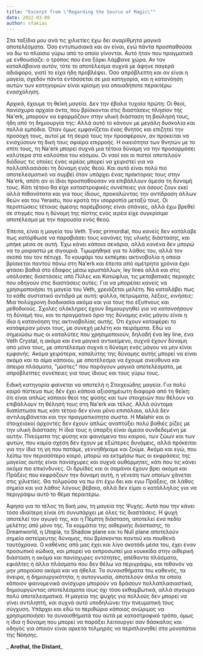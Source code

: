 ```yaml
---
title: "Εxcerpt from \"Regarding the Source of Magic\""
date: 2022-03-09
author: sfakias
---
```


Στα ταξίδια μου ανά τις χιλιετίες έχω δει αναρίθμητα μαγικά αποτελέσματα. Όσο εντυπωσιακά και αν είναι, εγώ πάντα προσπαθούσα να δω το πλαίσιο γύρω από το οποίο γίνονται. Αυτό ήταν που πραγματικά με ενθουσίαζε: ο τρόπος που ένα ξόρκι λάμβανε χώρα. Αν τον καταλάβαινα αυτόν, τότε το αποτέλεσμα συχνά με άφηνε παγερά αδιάφορο, γιατί το είχα ήδη προβλέψει. Όσο απρόβλεπτη και αν είναι η μαγεία, σχεδόν πάντα εντάσσεται σε μια κατηγορία, και η κατανόηση αυτών των κατηγοριών είναι κρίσιμη για οποιαδήποτε περαιτέρω ενασχόληση.

Αρχικά, έχουμε τη θεϊκή μαγεία. Δεν την έβαλα τυχαία πρώτη: Οι θεοί, πανίσχυρα αρχαία όντα, που βρίσκονται στις διαστάσεις πλησίον της Na'erk, μπορούν να εφαρμόζουν στην υλική διάσταση τη βούλησή τους, ήδη από τη δημιουργία της: Αλλά αυτό το κάνουν με μεγάλη δυσκολία και πολλά εμπόδια. Όταν όμως εμφανίζεται ένας θνητός και επιζητεί την προσοχή τους, αυτοί με τη σειρά τους την προσφέρουν, αν πρόκειται να ενισχύσουν τη δική τους σφαίρα επιρροής. Η οικειότητα των θνητών με το σπίτι τους, τη Na'erk μπορεί συχνά μια τέτοια δύναμη να την προσαρμόσει καλύτερα στα καλούπια του κόσμου. Οι ναοί και οι πιστοί αποτελούν διόδους τις οποίες ένας ιερέας μπορεί να χειριστεί για να πολλαπλασιάσει τη δύναμη ενός θεού. Και αυτό είναι πολύ πιο αποτελεσματικό να συμβεί όταν υπάρχει ένας πράκτορας τους στην Na'erk, απότι αν οι ίδιοι προσπαθούσαν να επιβάλλουν άμεσα τη δύναμή τους. Κάτι τέτοιο θα είχε καταστροφικές συνέπειες για όσους ζουν εκεί αλλά πιθανότατα και για τους ίδιους, προκαλώντας την αντίδραση άλλων θεών και του Yerastu, που κρατά την ισορροπία μεταξύ τους. Οι περιπτώσεις τέτοιας άμεσης παρέμβασης είναι σπάνιες, αλλά έχω βρεθεί σε στιγμές που η δύναμη της πίστης ενός ιερέα είχε συγκρίσιμο αποτέλεσμα με την παρουσία ενός θεού.

Έπειτα, είναι η μαγεία του Veth. Ένας primordial, που κανείς δεν κατάλαβε πως κατόρθωσε να παραβιάσει τους κανόνες της υλικής διάστασης, και μπήκε μέσα σε αυτή. Έχω κάνει κάποια σενάρια, αλλά κανένα δεν μπορώ να το μοιραστώ με σιγουριά. Τιμωρήθηκε για το λάθος του, αλλά τον σκοπό του τον πέτυχε. Το κουφάρι του εκπέμπει ακτινοβολία η οποία βρίσκεται παντού πάνω στη Na'erk και έπειτα από αμέτρητα χρόνια έχει φτάσει βαθιά στο έδαφος μέσω κρυστάλλων, ley lines αλλά και στις υπόλοιπες διαστάσεις από Πύλες και Κατώφλια, τις μεταβατικές περιοχές που οδηγούν στις διαστάσεις αυτές. Για να μπορέσει κανείς να χρησιμοποιήσει τη μαγεία του Veth, χρειάζεται μελέτη. Να καταλάβει πως το κάθε συστατικό αντιδρά με αυτή: φύλλα, πετρώματα, λέξεις, κινήσεις: Μια πολύχρονη διαδικασία ακόμα και για τους πιο έξυπνους και μεθοδικούς. Σχολές ολόκληρες έχουν δημιουργηθεί για να κατανοήσουν τη δύναμή του, και το πραγματικό όριο της δύναμης ενός μάγου είναι η ίδια η κατανόηση της ακτινοβολίας αυτής. Ότι έχουν καταφέρει το κατάφεραν μόνοι τους, με συνεχή μελέτη και πειράματα. Εδώ να σημειώσω πως οι καταλύτες που χρησιμοποιούν, δηλαδή ένα ley line, ένα Veth Crystal, η ακόμα και ένα μαγικό αντικείμενο, συχνά έχουν δύναμη από μόνα τους, με αποτέλεσμα συχνά η δύναμη ενός μάγου να μην είναι εμφανής. Ακόμα χειρότερα, καταλύτης της δύναμης αυτής μπορεί να είναι ακόμα και το αίμα κάποιου, με αποτέλεσμα να έχουμε ανεύθυνα και άπειρα πλάσματα, "μύστες" που παράγουν μαγικά αποτελέσματα, με απρόβλεπτες συνέπειες για τους ίδιους και τους γύρω τους.  

Ειδική κατηγορία φαίνεται να αποτελή η Στοιχειώδης μαγεία. Για πολύ καιρό πίστευα πως δέν έχει κάποια αξιοσημέιωτη διαφορά από τη θεϊκη: ότι είναι απλώς κάποιοι θεοί της φύσης και των στοιχειών που θέλουν να επιβάλλουν τη θέλησή τους στη Na'erk και τέλος. Αλλά σύντομα διαπίστωσα πως κάτι τέτοιο δεν είναι μόνο επιπόλαιο, αλλά δεν αντιλαμβάνεται και την πραγματικότητα σωστα. Η Malahir και οι στοιχειακοί άρχοντες δεν έχουν απλώς αναπτύξει πολύ βαθιές ρίζες με την υλική διάσταση: Η ίδια τους η ύπαρξη είναι άμεσα συνδεδεμένη με αυτήν. Πνεύματα της φύσης και φαινόμενα του καιρού, των ζώων και των φυτών, που καμία σχέση δεν έχουν με εξώτερες δυνάμεις, αλλά πρόκειται για την ίδια τη γη που πατάμε, γεννηθήκαμε και ζούμε. Ακόμα και εγώ, που λείπω τον περισσότερο καιρό, μπορώ να εκτιμήσω πως οι εκφράσεις της μαγείας αυτής είναι πανίσχυρες και συχνά αυθόρμητες, κάτι που τις κάνει ακόμα πιο επικίνδυνες. Οι δρυίδες και οι σαμάνοι έχουν βρει ακόμα και Πράξεις που εκφράζουν την δύναμη αυτή, η γένεση των οποίων χάνεται στις χιλιετίες. Θα τολμούσα να πω ότι έχω δει και εγω Πράξεις, σε λάθος σημεία και για λάθος λόγους βέβαια, αλλά δεν είμαι ο κατάλληλος για να περιγράψω αυτό το θέμα περαιτέρω.  

Άφησα για το τέλος τη δική μου, τη μαγεία της Ψυχής. Αυτό που την κάνει τόσο ιδιαίτερη είναι ότι συνυπάρχει με όλες τις διαστάσεις. Η ψυχή αποτελεί τον αγωγό της, και η Πέμπτη διάσταση, αποτελεί ένα πεδίο μελέτης από μόνο της. Τα κομμάτια της αιθερικής διάστασης, το Dreamworld, η Utopia, το Shadow plane και το Null plane αποτελούν σημεία αστείρευτης δύναμης, που βρίσκονται παντού και πουθενά ταυτόχρονα. Ο καθένας από μας έχει και λίγο σκοτάδι μέσα του, έχει έναν προσωπικό κώδικα, και μπορεί να εκπροσωπεί μια κουκκίδα στην αιθερική διάσταση η ακόμα και πανίσχυρες οντότητες, απέθαντα πλάσματα, εφιάλτες ή άλλα πλάσματα που δεν θέλω να περιγράψω, και πιθανόν να μην μπορούσα ακόμα και να ήθελα. Τα συναισθήματα του καθενός, τα όνειρα, η δημιουργικότητα, η αυτογνωσία, αποτελούν όπλα τα οποία κάποιον φαινομενικά ανίσχυρο μπορούν να δράσουν πολλαπλασιαστικά, δημιουργώντας αποτελέσματα ίσως όχι τόσο εκθαμβωτικά, αλλά σίγουρα πολύ αποτελεσματικά. Η μαγεία της ψυχής για πολλούς δεν μπορεί να γίνει αντιληπτή, και συχνά αυτό υποδηλώνει την πνευματική τους σύγχυση. Υπάρχει και εδώ το περιθώριο κάποιος ανώριμος να χρησιμοποιήσει τα συναισθήματά του αυτά με καταστροφικό τρόπο, όμως η ίδια η δύναμη που μπορεί να παράξει λειτουργεί σαν δάσκαλος και οδηγός για όποιον είναι αρκετά τολμηρός να περιπλανηθεί στα μονοπάτια της Νόησης.

_ **Arothal, the Distant**_

